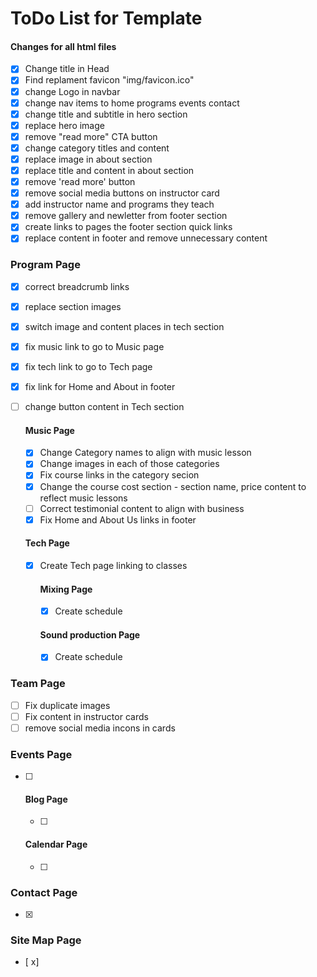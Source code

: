 # ToDo List for Template

#### Changes for all html files

- [x] Change title in Head
- [x] Find replament favicon "img/favicon.ico"
- [x] change Logo in navbar
- [x] change nav items to home programs events contact
- [x] change title and subtitle in hero section
- [x] replace hero image
- [x] remove "read more" CTA button
- [x] change category titles and content
- [x] replace image in about section
- [x] replace title and content in about section
- [x] remove 'read more' button
- [x] remove social media buttons on instructor card
- [x] add instructor name and programs they teach
- [x] remove gallery and newletter from footer section
- [x] create links to pages the footer section  quick links
- [x] replace content in footer and remove unnecessary content

### Program Page
- [x] correct breadcrumb links
- [x] replace section images
- [x] switch image and content places in tech section
- [x] fix music link to go to Music page
- [x] fix tech link to go to Tech page
- [x] fix link for Home and About in footer
- [ ] change button content in Tech section

    #### Music Page
    - [x] Change Category names to align with music lesson
    - [x] Change images in each of those categories
    - [x] Fix course links in the category secion
    - [x] Change the course cost section - section name, price content to reflect music lessons
    - [ ] Correct testimonial content to align with business
    - [x] Fix Home and About Us links in footer

    #### Tech Page
    - [x] Create Tech page linking to classes

        #### Mixing Page
        - [x] Create schedule

        #### Sound production Page
        - [x] Create schedule

### Team Page
- [ ] Fix duplicate images
- [ ] Fix content in instructor cards
- [ ] remove social media incons in cards

### Events Page
- [ ]
    #### Blog Page
    - [ ]
    #### Calendar Page
    - [ ]

### Contact Page
- [x]

### Site Map Page
- [ x]
